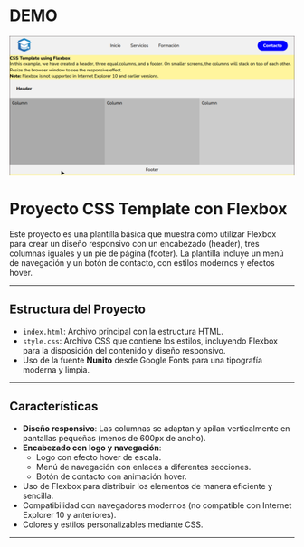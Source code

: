 # DEMO

![Demo Flex](img/demo_flex.png)

# Proyecto CSS Template con Flexbox

Este proyecto es una plantilla básica que muestra cómo utilizar Flexbox para crear un diseño responsivo con un encabezado (header), tres columnas iguales y un pie de página (footer). La plantilla incluye un menú de navegación y un botón de contacto, con estilos modernos y efectos hover.

---

## Estructura del Proyecto

- `index.html`: Archivo principal con la estructura HTML.
- `style.css`: Archivo CSS que contiene los estilos, incluyendo Flexbox para la disposición del contenido y diseño responsivo.
- Uso de la fuente **Nunito** desde Google Fonts para una tipografía moderna y limpia.

---

## Características

- **Diseño responsivo**: Las columnas se adaptan y apilan verticalmente en pantallas pequeñas (menos de 600px de ancho).
- **Encabezado con logo y navegación**:
  - Logo con efecto hover de escala.
  - Menú de navegación con enlaces a diferentes secciones.
  - Botón de contacto con animación hover.
- Uso de Flexbox para distribuir los elementos de manera eficiente y sencilla.
- Compatibilidad con navegadores modernos (no compatible con Internet Explorer 10 y anteriores).
- Colores y estilos personalizables mediante CSS.

---
